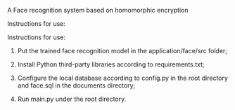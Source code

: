 A Face recognition system based on homomorphic encryption

Instructions for use:

Instructions for use:

1. Put the trained face recognition model in the application/face/src folder;

2. Install Python third-party libraries according to requirements.txt;

3. Configure the local database according to config.py in the root directory and face.sql in the documents directory;

4. Run main.py under the root directory.
